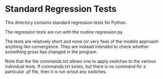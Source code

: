 # Standard Regression Tests

This directory contains standard regression tests for Python.

The regression tests are run with the routine regression.py

The tests are relatively short and none (or very few) of the models
approach anything like convergence.  They are instead intended 
to check whether something gross has changed in the program.

Note that the file commands.txt allows one to apply switches to
the various individual tests. If commands.txt exists, but  there 
is no command for a particular  .pf file, then it is run w/out 
any switches.
